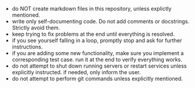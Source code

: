 - do NOT create markdown files in this repository, unless explictly mentioned.
- write only self-documenting code. Do not add comments or docstrings. Strictly avoid them.
- keep trying to fix problems at the end until everything is resolved.
- if you see yourself falling in a loop, promptly stop and ask for further instructions.
- if you are adding some new functionality, make sure you implement a corresponding test case. run it at the end to verify everything works.
- do not attempt to shut down running servers or restart services unless explicitly instructed. if needed, only inform the user.
- do not attempt to perform git commands unless explicitly mentioned.